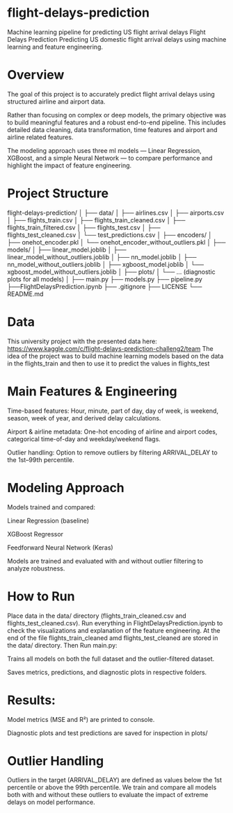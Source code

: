 # flight-delays-prediction
Machine learning pipeline for predicting US flight arrival delays
Flight Delays Prediction
Predicting US domestic flight arrival delays using machine learning and feature engineering.

# Overview
The goal of this project is to accurately predict flight arrival delays using structured airline and airport data.

Rather than focusing on complex or deep models, the primary objective was to build meaningful features and a robust end-to-end pipeline. This includes detailed data cleaning, data transformation, time features and airport and airline related features.

The modeling approach uses three ml models — Linear Regression, XGBoost, and a simple Neural Network — to compare performance and highlight the impact of feature engineering.

# Project Structure

flight-delays-prediction/
│
├── data/
│   ├── airlines.csv
│   ├── airports.csv
│   ├── flights_train.csv
│   ├── flights_train_cleaned.csv
│   ├── flights_train_filtered.csv
│   ├── flights_test.csv
│   ├── flights_test_cleaned.csv
│   └── test_predictions.csv
│
├── encoders/
│   ├── onehot_encoder.pkl
│   └── onehot_encoder_without_outliers.pkl
│
├── models/
│   ├── linear_model.joblib
│   ├── linear_model_without_outliers.joblib
│   ├── nn_model.joblib
│   ├── nn_model_without_outliers.joblib
│   ├── xgboost_model.joblib
│   └── xgboost_model_without_outliers.joblib
│
├── plots/
│   └── ... (diagnostic plots for all models)
│
├── main.py
├── models.py
├── pipeline.py
├──FlightDelaysPrediction.ipynb
├── .gitignore
├── LICENSE
└── README.md


# Data
This university project with the presented data here: https://www.kaggle.com/c/flight-delays-prediction-challeng2/team
The idea of the project was to build machine learning models based on the data in the flights_train and then to use it to predict the values in flights_test

# Main Features & Engineering
Time-based features: Hour, minute, part of day, day of week, is weekend, season, week of year, and derived delay calculations.

Airport & airline metadata: One-hot encoding of airline and airport codes, categorical time-of-day and weekday/weekend flags.

Outlier handling: Option to remove outliers by filtering ARRIVAL_DELAY to the 1st–99th percentile.

# Modeling Approach
Models trained and compared:

Linear Regression (baseline)

XGBoost Regressor

Feedforward Neural Network (Keras)

Models are trained and evaluated with and without outlier filtering to analyze robustness.

# How to Run
Place data in the data/ directory (flights_train_cleaned.csv and flights_test_cleaned.csv).
Run everything in FlightDelaysPrediction.ipynb to check the visualizations and explanation of the feature engineering.
At the end of the file flights_train_cleaned amd flights_test_cleaned are stored in the data/ directory.
Then Run main.py:

Trains all models on both the full dataset and the outlier-filtered dataset.

Saves metrics, predictions, and diagnostic plots in respective folders.

# Results:

Model metrics (MSE and R²) are printed to console.

Diagnostic plots and test predictions are saved for inspection in plots/

# Outlier Handling
Outliers in the target (ARRIVAL_DELAY) are defined as values below the 1st percentile or above the 99th percentile.
We train and compare all models both with and without these outliers to evaluate the impact of extreme delays on model performance.
